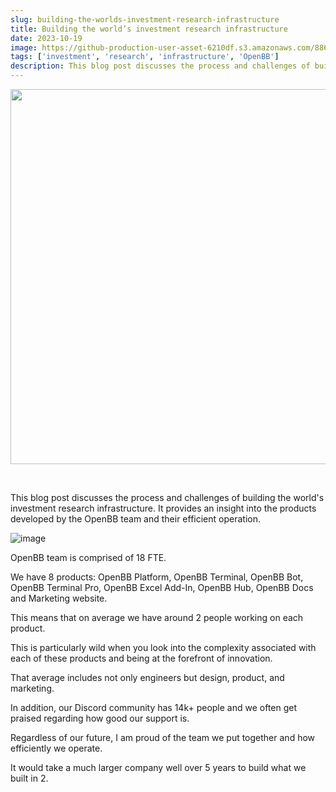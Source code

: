 ```yaml
---
slug: building-the-worlds-investment-research-infrastructure
title: Building the world’s investment research infrastructure
date: 2023-10-19
image: https://github-production-user-asset-6210df.s3.amazonaws.com/88618738/280558008-f9ddc301-9ff4-4a5e-b5b6-45d3726101a3.png
tags: ['investment', 'research', 'infrastructure', 'OpenBB']
description: This blog post discusses the process and challenges of building the world's investment research infrastructure. It provides an insight into the products developed by the OpenBB team and their efficient operation.
---
```


<p align="center">
    <img width="600" src="https://github-production-user-asset-6210df.s3.amazonaws.com/88618738/280558008-f9ddc301-9ff4-4a5e-b5b6-45d3726101a3.png"/>
</p>

<br />

This blog post discusses the process and challenges of building the world's investment research infrastructure. It provides an insight into the products developed by the OpenBB team and their efficient operation.

<!-- truncate -->

<div style={{borderTop: '1px solid #21af90', margin: '1.5em 0'}} />

![image](https://github.com/Meg1211/my-website/assets/88618738/f9ddc301-9ff4-4a5e-b5b6-45d3726101a3)

OpenBB team is comprised of 18 FTE.

We have 8 products: OpenBB Platform, OpenBB Terminal, OpenBB Bot, OpenBB Terminal Pro, OpenBB Excel Add-In, OpenBB Hub, OpenBB Docs and Marketing website.

This means that on average we have around 2 people working on each product.

This is particularly wild when you look into the complexity associated with each of these products and being at the forefront of innovation.

That average includes not only engineers but design, product, and marketing.

In addition, our Discord community has 14k+ people and we often get praised regarding how good our support is.

Regardless of our future, I am proud of the team we put together and how efficiently we operate.

It would take a much larger company well over 5 years to build what we built in 2.

